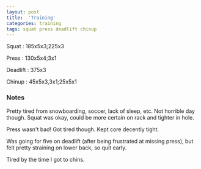 ```yaml
---
layout: post
title:  'Training'
categories: training
tags: squat press deadlift chinup
---
```


Squat       :   185x5x3;225x3

Press       :   130x5x4;3x1

Deadlift    :   375x3

Chinup      :   45x5x3,3x1;25x5x1

### Notes

Pretty tired from snowboarding, soccer, lack of sleep, etc. Not horrible day though.
Squat was okay, could be more certain on rack and tighter in hole.

Press wasn't bad! Got tired though. Kept core decently tight.

Was going for five on deadlift (after being frustrated at missing press), but felt pretty
straining on lower back, so quit early.

Tired by the time I got to chins.
